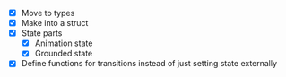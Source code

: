 - [x] Move to types
- [x] Make into a struct
- [x] State parts
	- [x] Animation state
	- [x] Grounded state
- [x] Define functions for transitions instead of just setting state externally